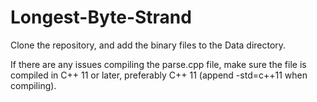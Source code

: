 # Longest-Byte-Strand

Clone the repository, and add the binary files to the Data directory.

If there are any issues compiling the parse.cpp file, make sure the file is compiled in C++ 11 or later, 
preferably C++ 11 (append -std=c++11 when compiling).